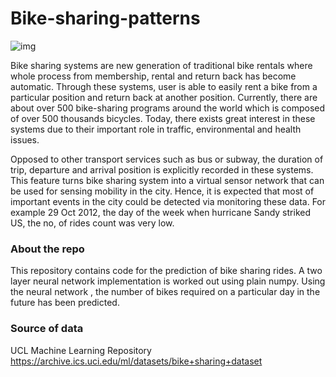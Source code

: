 # Bike-sharing-patterns
![img](https://imgur.com/4Y2UFBB.jpg)

Bike sharing systems are new generation of traditional bike rentals where whole process from membership, rental and return back has become automatic. Through these systems, user is able to easily rent a bike from a particular position and return back at another position. Currently, there are about over 500 bike-sharing programs around the world which is composed of over 500 thousands bicycles. Today, there exists great interest in these systems due to their important role in traffic, environmental and health issues. 

Opposed to other transport services such as bus or subway, the duration of trip, departure and arrival position is explicitly recorded in these systems. This feature turns bike sharing system into a virtual sensor network that can be used for sensing mobility in the city. Hence, it is expected that most of important events in the city could be detected via monitoring these data. For example 29 Oct 2012, the day of the week when hurricane Sandy striked US, the no, of rides count was very low.

### About the repo
This repository contains code for the prediction of bike sharing rides. A two layer neural network implementation is worked out using plain numpy. Using the neural network , the number of bikes required on a particular day in the future has been predicted.    


### Source of data
UCL Machine Learning Repository
https://archive.ics.uci.edu/ml/datasets/bike+sharing+dataset
